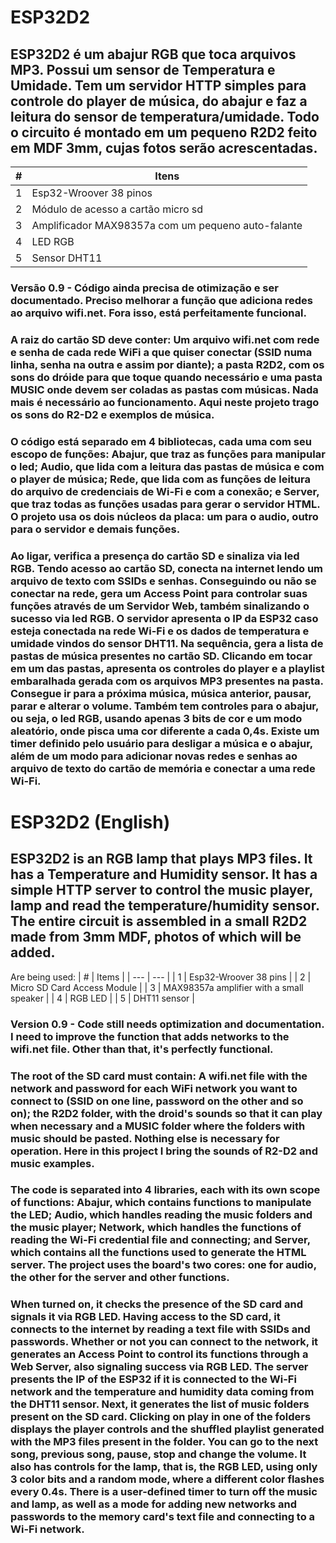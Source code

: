 # ESP32D2

## ESP32D2 é um abajur RGB que toca arquivos MP3. Possui um sensor de Temperatura e Umidade. Tem um servidor HTTP simples para controle do player de música, do abajur e faz a leitura do sensor de temperatura/umidade. Todo o circuito é montado em um pequeno R2D2 feito em MDF 3mm, cujas fotos serão acrescentadas.
| # | Itens |
| --- | --- |
| 1 | Esp32-Wroover 38 pinos |
| 2 | Módulo de acesso a cartão micro sd |
| 3 | Amplificador MAX98357a com um pequeno auto-falante |
| 4 | LED RGB |
| 5 | Sensor DHT11 |

### Versão 0.9 - Código ainda precisa de otimização e ser documentado. Preciso melhorar a função que adiciona redes ao arquivo wifi.net. Fora isso, está perfeitamente funcional. 

### A raiz do cartão SD deve conter: Um arquivo wifi.net com rede e senha de cada rede WiFi a que quiser conectar (SSID numa linha, senha na outra e assim por diante); a pasta R2D2, com os sons do dróide para que toque quando necessário e uma pasta MUSIC onde devem ser coladas as pastas com músicas. Nada mais é necessário ao funcionamento. Aqui neste projeto trago os sons do R2-D2 e exemplos de música.

### O código está separado em 4 bibliotecas, cada uma com seu escopo de funções: Abajur, que traz as funções para manipular o led; Audio, que lida com a leitura das pastas de música e com o player de música; Rede, que lida com as funções de leitura do arquivo de credenciais de Wi-Fi e com a conexão; e Server, que traz todas as funções usadas para gerar o servidor HTML. O projeto usa os dois núcleos da placa: um para o audio, outro para o servidor e demais funções. 

### Ao ligar, verifica a presença do cartão SD e sinaliza via led RGB. Tendo acesso ao cartão SD, conecta na internet lendo um arquivo de texto com SSIDs e senhas. Conseguindo ou não se conectar na rede, gera um Access Point para controlar suas funções através de um Servidor Web, também sinalizando o sucesso via led RGB. O servidor apresenta o IP da ESP32 caso esteja conectada na rede Wi-Fi e os dados de temperatura e umidade vindos do sensor DHT11. Na sequência, gera a lista de pastas de música presentes no cartão SD. Clicando em tocar em um das pastas, apresenta os controles do player e a playlist embaralhada gerada com os arquivos MP3 presentes na pasta. Consegue ir para a próxima música, música anterior, pausar, parar e alterar o volume. Também tem controles para o abajur, ou seja, o led RGB, usando apenas 3 bits de cor e um modo aleatório, onde pisca uma cor diferente a cada 0,4s. Existe um timer definido pelo usuário para desligar a música e o abajur, além de um modo para adicionar novas redes e senhas ao arquivo de texto do cartão de memória e conectar a uma rede Wi-Fi.

# ESP32D2 (English)

## ESP32D2 is an RGB lamp that plays MP3 files. It has a Temperature and Humidity sensor. It has a simple HTTP server to control the music player, lamp and read the temperature/humidity sensor. The entire circuit is assembled in a small R2D2 made from 3mm MDF, photos of which will be added.

Are being used:
| # | Items |
| --- | --- |
| 1 | Esp32-Wroover 38 pins |
| 2 | Micro SD Card Access Module |
| 3 | MAX98357a amplifier with a small speaker |
| 4 | RGB LED |
| 5 | DHT11 sensor |

### Version 0.9 - Code still needs optimization and documentation. I need to improve the function that adds networks to the wifi.net file. Other than that, it's perfectly functional.

### The root of the SD card must contain: A wifi.net file with the network and password for each WiFi network you want to connect to (SSID on one line, password on the other and so on); the R2D2 folder, with the droid's sounds so that it can play when necessary and a MUSIC folder where the folders with music should be pasted. Nothing else is necessary for operation. Here in this project I bring the sounds of R2-D2 and music examples.

### The code is separated into 4 libraries, each with its own scope of functions: Abajur, which contains functions to manipulate the LED; Audio, which handles reading the music folders and the music player; Network, which handles the functions of reading the Wi-Fi credential file and connecting; and Server, which contains all the functions used to generate the HTML server. The project uses the board's two cores: one for audio, the other for the server and other functions.

### When turned on, it checks the presence of the SD card and signals it via RGB LED. Having access to the SD card, it connects to the internet by reading a text file with SSIDs and passwords. Whether or not you can connect to the network, it generates an Access Point to control its functions through a Web Server, also signaling success via RGB LED. The server presents the IP of the ESP32 if it is connected to the Wi-Fi network and the temperature and humidity data coming from the DHT11 sensor. Next, it generates the list of music folders present on the SD card. Clicking on play in one of the folders displays the player controls and the shuffled playlist generated with the MP3 files present in the folder. You can go to the next song, previous song, pause, stop and change the volume. It also has controls for the lamp, that is, the RGB LED, using only 3 color bits and a random mode, where a different color flashes every 0.4s. There is a user-defined timer to turn off the music and lamp, as well as a mode for adding new networks and passwords to the memory card's text file and connecting to a Wi-Fi network.

